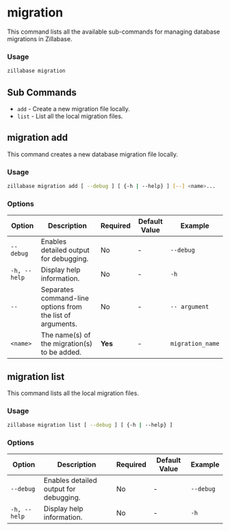 # migration

This command lists all the available sub-commands for managing database migrations in Zillabase.

### Usage

```sh
zillabase migration
```

## Sub Commands

- `add` - Create a new migration file locally.
- `list` - List all the local migration files.

## migration add

This command creates a new database migration file locally.

### Usage

```sh
zillabase migration add [ --debug ] [ {-h | --help} ] [--] <name>...
```

### Options

| Option       | Description                                                | Required | Default Value | Example          |
| ------------ | ---------------------------------------------------------- | -------- | ------------- | ---------------- |
| `--debug`    | Enables detailed output for debugging.                     | No       | -             | `--debug`        |
| `-h, --help` | Display help information.                                  | No       | -             | `-h`             |
| `--`         | Separates command-line options from the list of arguments. | No       | -             | `-- argument`    |
| `<name>`     | The name(s) of the migration(s) to be added.               | **Yes**  | -             | `migration_name` |

## migration list

This command lists all the local migration files.

### Usage

```sh
zillabase migration list [ --debug ] [ {-h | --help} ]
```

### Options

| Option       | Description                            | Required | Default Value | Example   |
| ------------ | -------------------------------------- | -------- | ------------- | --------- |
| `--debug`    | Enables detailed output for debugging. | No       | -             | `--debug` |
| `-h, --help` | Display help information.              | No       | -             | `-h`      |
